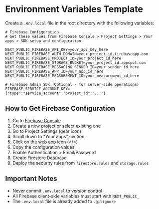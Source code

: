 # Environment Variables Template

Create a `.env.local` file in the root directory with the following variables:

```env
# Firebase Configuration
# Get these values from Firebase Console > Project Settings > Your apps > SDK setup and configuration

NEXT_PUBLIC_FIREBASE_API_KEY=your_api_key_here
NEXT_PUBLIC_FIREBASE_AUTH_DOMAIN=your_project_id.firebaseapp.com
NEXT_PUBLIC_FIREBASE_PROJECT_ID=your_project_id_here
NEXT_PUBLIC_FIREBASE_STORAGE_BUCKET=your_project_id.appspot.com
NEXT_PUBLIC_FIREBASE_MESSAGING_SENDER_ID=your_sender_id_here
NEXT_PUBLIC_FIREBASE_APP_ID=your_app_id_here
NEXT_PUBLIC_FIREBASE_MEASUREMENT_ID=your_measurement_id_here

# Firebase Admin SDK (Optional - for server-side operations)
FIREBASE_SERVICE_ACCOUNT_KEY={"type":"service_account","project_id":"..."}
```

## How to Get Firebase Configuration

1. Go to [Firebase Console](https://console.firebase.google.com)
2. Create a new project or select existing one
3. Go to Project Settings (gear icon)
4. Scroll down to "Your apps" section
5. Click on the web app icon (</>)
6. Copy the configuration values
7. Enable Authentication > Email/Password
8. Create Firestore Database
9. Deploy the security rules from `firestore.rules` and `storage.rules`

## Important Notes

- Never commit `.env.local` to version control
- All Firebase client-side variables must start with `NEXT_PUBLIC_`
- The `.env.local` file is already added to `.gitignore`



